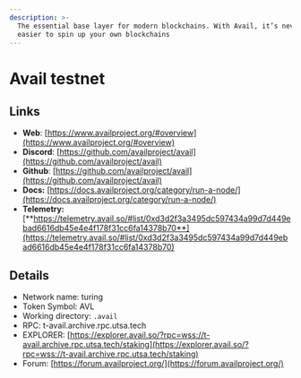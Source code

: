 ```yaml
---
description: >-
  The essential base layer for modern blockchains. With Avail, it’s never been
  easier to spin up your own blockchains
---
```


# Avail testnet

## Links

* **Web**: [https://www.availproject.org/#overview](https://www.availproject.org/#overview)
* **Discord**: [https://github.com/availproject/avail](https://github.com/availproject/avail)
* **Github**: [https://github.com/availproject/avail](https://github.com/availproject/avail)
* **Docs:** [https://docs.availproject.org/category/run-a-node/](https://docs.availproject.org/category/run-a-node/)
* **Telemetry:** [**https://telemetry.avail.so/#list/0xd3d2f3a3495dc597434a99d7d449ebad6616db45e4e4f178f31cc6fa14378b70**](https://telemetry.avail.so/#list/0xd3d2f3a3495dc597434a99d7d449ebad6616db45e4e4f178f31cc6fa14378b70)

## **Details**

* Network name: turing
* Token Symbol: AVL
* Working directory: `.avail`
* RPC: t-avail.archive.rpc.utsa.tech
* EXPLORER: [https://explorer.avail.so/?rpc=wss://t-avail.archive.rpc.utsa.tech/staking](https://explorer.avail.so/?rpc=wss://t-avail.archive.rpc.utsa.tech/staking)
* Forum: [https://forum.availproject.org/](https://forum.availproject.org/)

